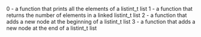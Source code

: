 0 - a function that prints all the elements of a listint_t list
1 - a function that returns the number of elements in a linked listint_t list
2 - a function that adds a new node at the beginning of a listint_t list
3 - a function that adds a new node at the end of a listint_t list

